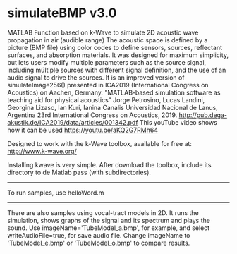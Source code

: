 # simulateBMP v3.0
MATLAB Function based on k-Wave to simulate 2D acoustic wave propagation in air (audible range)
The acoustic space is defined by a picture (BMP file) using color codes to define sensors, sources, reflectant surfaces, and absorption materials. It was designed for maximum simplicity, but lets users modify multiple parameters such as the source signal, including múltiple sources with different signal definition, and the use of an audio signal to drive the sources.
It is an improved version of simulateImage256() presented in ICA2019 (International Congress on Acoustics) on Aachen, Germany.
"MATLAB-based simulation software as teaching aid for physical acoustics"
Jorge Petrosino, Lucas Landini, Georgina Lizaso, Ian Kuri, Ianina Canalis
Universidad Nacional de Lanus, Argentina
23rd International Congress on Acoustics, 2019.
http://pub.dega-akustik.de/ICA2019/data/articles/001342.pdf
This youTube video shows how it can be used
https://youtu.be/aKQ2G7RMh64

Designed to work with the k-Wave toolbox, available for free at: 
http://www.k-wave.org/

Installing kwave is very simple. After download the toolbox, include its directory to de Matlab pass (with subdirectories).

--------------------------
To run samples, use helloWord.m

--------------------------
There are also samples using vocal-tract models in 2D. It runs the simulation, shows graphs of the signal and its spectrum and plays the sound.
Use imageName='TubeModel_a.bmp', for example, and select writeAudioFile=true, for save audio file. Change imageName to 'TubeModel_e.bmp' or 'TubeModel_o.bmp' to compare results.
